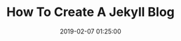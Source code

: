 ---
layout: post
title: 'How To Create A Jekyll Blog'
date: '2019-02-07 01:25:00'
categories: tutorials
---